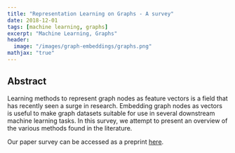 ```yaml
---
title: "Representation Learning on Graphs - A survey"
date: 2018-12-01
tags: [machine learning, graphs]
excerpt: "Machine Learning, Graphs"
header:
  image: "/images/graph-embeddings/graphs.png"
mathjax: "true"
---
```


## Abstract

Learning methods to represent graph nodes as feature vectors is a field that has recently seen a surge in research. Embedding graph nodes as vectors is useful to make graph datasets suitable for use in several downstream machine learning tasks. In this survey, we attempt to present an overview of the various methods found in the literature.

Our paper survey can be accessed as a preprint [here](https://easychair.org/publications/preprint/Mjsf).
